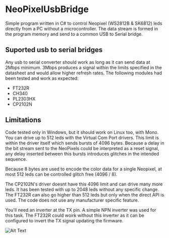 # NeoPixelUsbBridge
Simple program written in C# to control Neopixel (WS2812B & SK6812) leds directly from a PC without a microcontroller. The data stream is formed in the program memory and send to a common USB to Serial bridge.
## Suported usb to serial bridges
Any usb to serial converter should work as long as it can send data at 2Mbps minimum. 3Mbps produces a signal within the limits specified in the datasheet and would allow higher refresh rates. The following modules had been tested and work as expected:
  * FT232R
  * CH340
  * PL2303HX
  * CP2102N
## Limitations
Code tested only in Windows, but it should work on Linux too, with Mono. You can drive up to 512 leds with the Virtual Com Port drivers.
This limit is within the driver itself which sends bursts of 4096 bytes. Because a delay in the bit stream sent to the NeoPixels could be interpreted as a reset signal, any delay inserted between this bursts introduces glitches in the intended sequence.

Because 8 bytes are used to encode the color data for a single Neopixel, at most 512 leds can be controlled glitch free (4096 / 8).

The CP2102N's driver doesnt have this 4096 limit and can drive many more leds. It has been tested with up to 2048 leds without any specific change. The FT232R can also go higher than 512 leds but only when the direct API is used. The code does not use any manufacturer specific feature.

You'll need an inverter at the TX pin. A simple NPN inverter was used for this task. The FT232R could woirk without this inverter as it can be configured to invert the TX signal updating the firmware.

![Alt Text](https://adanbucio.files.wordpress.com/2017/07/simple-transistor-inverter1.png)

